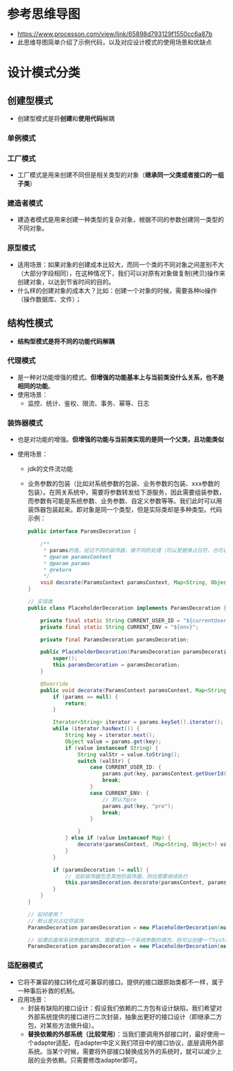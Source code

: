 # 参考思维导图
* https://www.processon.com/view/link/65898d793129f1550cc6a87b
* 此思维导图简单介绍了示例代码，以及对应设计模式的使用场景和优缺点 

# 设计模式分类
## 创建型模式

* 创建型模式是将**创建**和**使用代码**解耦

### 单例模式
### 工厂模式

* 工厂模式是用来创建不同但是相关类型的对象（**继承同一父类或者接口的一组子类**）

### 建造者模式

* 建造者模式是用来创建一种类型的复杂对象，根据不同的参数创建同一类型的不同对象。

### 原型模式
* 适用场景：如果对象的创建成本比较大，而同一个类的不同对象之间差别不大（大部分字段相同），在这种情况下，我们可以对原有对象做复制(拷贝)操作来创建对象，以达到节省时间的目的。
* 什么样的创建对象的成本大？比如：创建一个对象的时候，需要各种io操作（操作数据库、文件）；

## 结构性模式

* **结构型模式是将不同的功能代码解耦**

### 代理模式

* 是一种对功能增强的模式。**但增强的功能基本上与当前类没什么关系，也不是相同的功能**。
* 使用场景：
  * 监控、统计、鉴权、限流、事务、幂等、日志

### 装饰器模式

* 也是对功能的增强。**但增强的功能与当前类实现的是同一个父类，且功能类似**

* 使用场景：

  * jdk的文件流功能

  * 业务参数的包装（比如对系统参数的包装、业务参数的包装、xxx参数的包装）。在网关系统中，需要将参数转发给下游服务，因此需要组装参数，而参数有可能是系统参数、业务参数、自定义参数等等。我们此时可以用装饰器包装起来。即对象是同一个类型，但是实际类却是多种类型。代码示例：

    ```java
    public interface ParamsDecoration {
    
        /**
         * params的值，经过不同的装饰器，做不同的处理（可以是替换占位符，也可以是添加系统参数）
         * @param paramsContext
         * @param params
         * @return
         */
        void decorate(ParamsContext paramsContext, Map<String, Object> params);
    }
    
    // 实现类
    public class PlaceholderDecoration implements ParamsDecoration {
    
        private final static String CURRENT_USER_ID = "${currentUserId}";
        private final static String CURRENT_ENV = "${env}";
    
        private final ParamsDecoration paramsDecoration;
    
        public PlaceholderDecoration(ParamsDecoration paramsDecoration) {
            super();
            this.paramsDecoration = paramsDecoration;
        }
    
        @Override
        public void decorate(ParamsContext paramsContext, Map<String, Object> params) {
            if (params == null) {
                return;
            }
    
            Iterator<String> iterator = params.keySet().iterator();
            while (iterator.hasNext()) {
                String key = iterator.next();
                Object value = params.get(key);
                if (value instanceof String) {
                    String valStr = value.toString();
                    switch (valStr) {
                        case CURRENT_USER_ID: {
                            params.put(key, paramsContext.getUserId());
                            break;
                        }
                        case CURRENT_ENV: {
                            // 默认为pre
                            params.put(key, "pre");
                            break;
                        }
    
                    }
                } else if (value instanceof Map) {
                    decorate(paramsContext, (Map<String, Object>) value);
                }
            }
    
            if (paramsDecoration != null) {
                // 当前装饰器包含其他的装饰器，则也需要继续执行
                this.paramsDecoration.decorate(paramsContext, params);
            }
        }
    }
    
    // 如何使用？
    // 默认是对占位符装饰
    ParamsDecoration paramsDecoration = new PlaceholderDecoration(null);
    
    // 如果后面有系统参数的装饰，需要增加一个系统参数的填充。则可以创建一个SystemParamsDecoration并继承ParamsDecoration。在创建ParamsDecoration的时候，把系统参数传递到PlaceholderDecoration即可。
    ParamsDecoration paramsDecoration = new PlaceholderDecoration(new SystemParamsDecoration());
    
    
    ```

    

### 适配器模式

* 它将不兼容的接口转化成可兼容的接口。提供的接口跟原始类都不一样，属于一种事后补救的机制。
* 应用场景：
  * 封装有缺陷的接口设计：假设我们依赖的二方包有设计缺陷，我们希望对外部系统提供的接口进行二次封装，抽象出更好的接口设计（即继承二方包，对某些方法做升级）。
  * **替换依赖的外部系统（比较常用）**：当我们要调用外部接口时，最好使用一个adapter适配，在adapter中定义我们项目中的接口协议，底层调用外部系统。当某个时候，需要将外部接口替换成另外的系统时，就可以减少上层的业务依赖。只需要修改adapter即可。

